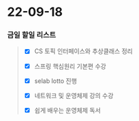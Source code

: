 # 22-09-18
### 금일 할일 리스트

> - [x] CS 토픽 인터페이스와 추상클래스 정리
>
> - [x] 스프링 핵심원리 기본편 수강
>
> - [x] selab lotto 진행
>
> - [x] 네트워크 및 운영체제 강의 수강
> 
> - [x] 쉽게 배우는 운영체제 독서

